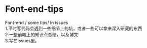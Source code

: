 # Font-end-tips
Font-end / some tips/ in issues<br>
1.平时写代码会遇到一些细节上的坑，或者一些可以拿来深入研究的东西<br>
2.一些前端上的知识点总结，以及博文<br>
3.写在issues里。<br>